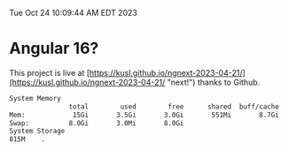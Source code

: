 Tue Oct 24 10:09:44 AM EDT 2023

# Angular 16?


This project is live at [https://kusl.github.io/ngnext-2023-04-21/](https://kusl.github.io/ngnext-2023-04-21/ "next!") thanks to Github.

```bash
System Memory
               total        used        free      shared  buff/cache   available
Mem:            15Gi       3.5Gi       3.0Gi       551Mi       8.7Gi        10Gi
Swap:          8.0Gi       3.0Mi       8.0Gi
System Storage
815M	.
```

